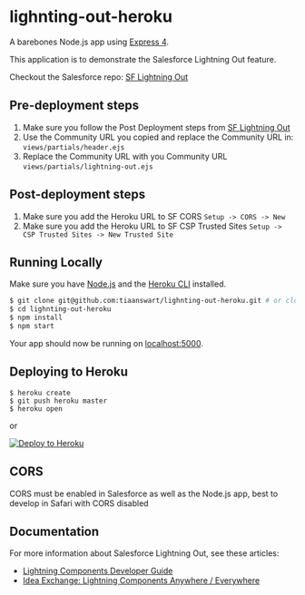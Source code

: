 # lighnting-out-heroku

A barebones Node.js app using [Express 4](http://expressjs.com/).

This application is to demonstrate the Salesforce Lightning Out feature.

Checkout the Salesforce repo: [SF Lightning Out](https://github.com/tiaanswart/sf-lightning-out)

## Pre-deployment steps

1. Make sure you follow the Post Deployment steps from [SF Lightning Out](https://github.com/tiaanswart/sf-lightning-out)
2. Use the Community URL you copied and replace the Community URL in: `views/partials/header.ejs`
3. Replace the Community URL with you Community URL `views/partials/lightning-out.ejs`

## Post-deployment steps

1. Make sure you add the Heroku URL to SF CORS `Setup -> CORS -> New`
2. Make sure you add the Heroku URL to SF CSP Trusted Sites `Setup -> CSP Trusted Sites -> New Trusted Site`

## Running Locally

Make sure you have [Node.js](http://nodejs.org/) and the [Heroku CLI](https://cli.heroku.com/) installed.

```sh
$ git clone git@github.com:tiaanswart/lighnting-out-heroku.git # or clone your own fork
$ cd lighnting-out-heroku
$ npm install
$ npm start
```

Your app should now be running on [localhost:5000](http://localhost:5000/).

## Deploying to Heroku

```
$ heroku create
$ git push heroku master
$ heroku open
```
or

[![Deploy to Heroku](https://www.herokucdn.com/deploy/button.png)](https://heroku.com/deploy)

## CORS

CORS must be enabled in Salesforce as well as the Node.js app, best to develop in Safari with CORS disabled

## Documentation

For more information about Salesforce Lightning Out, see these articles:

- [Lightning Components Developer Guide](https://developer.salesforce.com/docs/atlas.en-us.lightning.meta/lightning/lightning_out.htm)
- [Idea Exchange: Lightning Components Anywhere / Everywhere](https://success.salesforce.com/ideaView?id=08730000000cJO9AAM)
